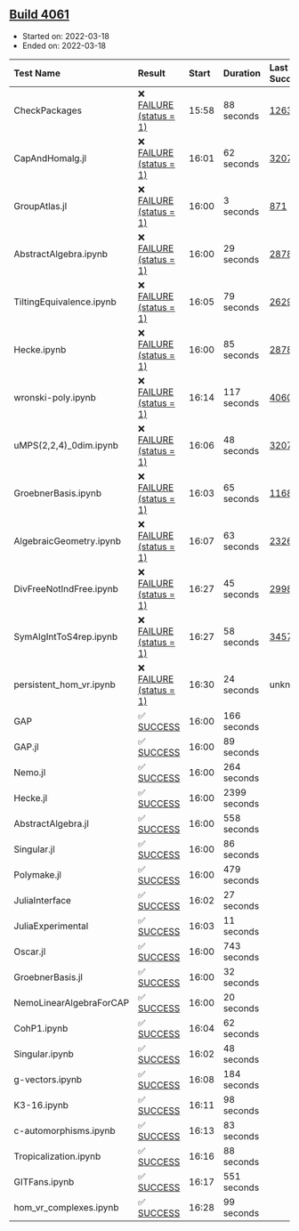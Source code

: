 ## [Build 4061](https://oscarci.mathematik.uni-kl.de/job/oscar-stable/4061/)

* Started on: 2022-03-18
* Ended on: 2022-03-18

| Test Name    | Result | Start | Duration | Last Success | First Failure |
|:-------------|:-------|:------|:---------|:-------------|:--------------|
| CheckPackages | ❌ [FAILURE (status = 1)](https://oscarci.mathematik.uni-kl.de/job/oscar-stable/4061/artifact/logs/build-4061/CheckPackages.log) | 15:58 | 88 seconds | [1263](https://oscarci.mathematik.uni-kl.de/job/oscar-stable/1263/) | [1264](https://oscarci.mathematik.uni-kl.de/job/oscar-stable/1264/) |
| CapAndHomalg.jl | ❌ [FAILURE (status = 1)](https://oscarci.mathematik.uni-kl.de/job/oscar-stable/4061/artifact/logs/build-4061/CapAndHomalg.jl.log) | 16:01 | 62 seconds | [3207](https://oscarci.mathematik.uni-kl.de/job/oscar-stable/3207/) | [3208](https://oscarci.mathematik.uni-kl.de/job/oscar-stable/3208/) |
| GroupAtlas.jl | ❌ [FAILURE (status = 1)](https://oscarci.mathematik.uni-kl.de/job/oscar-stable/4061/artifact/logs/build-4061/GroupAtlas.jl.log) | 16:00 | 3 seconds | [871](https://oscarci.mathematik.uni-kl.de/job/oscar-stable/871/) | [872](https://oscarci.mathematik.uni-kl.de/job/oscar-stable/872/) |
| AbstractAlgebra.ipynb | ❌ [FAILURE (status = 1)](https://oscarci.mathematik.uni-kl.de/job/oscar-stable/4061/artifact/logs/build-4061/AbstractAlgebra.ipynb.log) | 16:00 | 29 seconds | [2878](https://oscarci.mathematik.uni-kl.de/job/oscar-stable/2878/) | [2879](https://oscarci.mathematik.uni-kl.de/job/oscar-stable/2879/) |
| TiltingEquivalence.ipynb | ❌ [FAILURE (status = 1)](https://oscarci.mathematik.uni-kl.de/job/oscar-stable/4061/artifact/logs/build-4061/TiltingEquivalence.ipynb.log) | 16:05 | 79 seconds | [2629](https://oscarci.mathematik.uni-kl.de/job/oscar-stable/2629/) | [2630](https://oscarci.mathematik.uni-kl.de/job/oscar-stable/2630/) |
| Hecke.ipynb | ❌ [FAILURE (status = 1)](https://oscarci.mathematik.uni-kl.de/job/oscar-stable/4061/artifact/logs/build-4061/Hecke.ipynb.log) | 16:00 | 85 seconds | [2878](https://oscarci.mathematik.uni-kl.de/job/oscar-stable/2878/) | [2879](https://oscarci.mathematik.uni-kl.de/job/oscar-stable/2879/) |
| wronski-poly.ipynb | ❌ [FAILURE (status = 1)](https://oscarci.mathematik.uni-kl.de/job/oscar-stable/4061/artifact/logs/build-4061/wronski-poly.ipynb.log) | 16:14 | 117 seconds | [4060](https://oscarci.mathematik.uni-kl.de/job/oscar-stable/4060/) | [4061](https://oscarci.mathematik.uni-kl.de/job/oscar-stable/4061/) |
| uMPS(2,2,4)_0dim.ipynb | ❌ [FAILURE (status = 1)](https://oscarci.mathematik.uni-kl.de/job/oscar-stable/4061/artifact/logs/build-4061/uMPS-2-2-4-_0dim.ipynb.log) | 16:06 | 48 seconds | [3207](https://oscarci.mathematik.uni-kl.de/job/oscar-stable/3207/) | [3208](https://oscarci.mathematik.uni-kl.de/job/oscar-stable/3208/) |
| GroebnerBasis.ipynb | ❌ [FAILURE (status = 1)](https://oscarci.mathematik.uni-kl.de/job/oscar-stable/4061/artifact/logs/build-4061/GroebnerBasis.ipynb.log) | 16:03 | 65 seconds | [1168](https://oscarci.mathematik.uni-kl.de/job/oscar-stable/1168/) | [1169](https://oscarci.mathematik.uni-kl.de/job/oscar-stable/1169/) |
| AlgebraicGeometry.ipynb | ❌ [FAILURE (status = 1)](https://oscarci.mathematik.uni-kl.de/job/oscar-stable/4061/artifact/logs/build-4061/AlgebraicGeometry.ipynb.log) | 16:07 | 63 seconds | [2326](https://oscarci.mathematik.uni-kl.de/job/oscar-stable/2326/) | [2327](https://oscarci.mathematik.uni-kl.de/job/oscar-stable/2327/) |
| DivFreeNotIndFree.ipynb | ❌ [FAILURE (status = 1)](https://oscarci.mathematik.uni-kl.de/job/oscar-stable/4061/artifact/logs/build-4061/DivFreeNotIndFree.ipynb.log) | 16:27 | 45 seconds | [2998](https://oscarci.mathematik.uni-kl.de/job/oscar-stable/2998/) | [2999](https://oscarci.mathematik.uni-kl.de/job/oscar-stable/2999/) |
| SymAlgIntToS4rep.ipynb | ❌ [FAILURE (status = 1)](https://oscarci.mathematik.uni-kl.de/job/oscar-stable/4061/artifact/logs/build-4061/SymAlgIntToS4rep.ipynb.log) | 16:27 | 58 seconds | [3457](https://oscarci.mathematik.uni-kl.de/job/oscar-stable/3457/) | [3458](https://oscarci.mathematik.uni-kl.de/job/oscar-stable/3458/) |
| persistent_hom_vr.ipynb | ❌ [FAILURE (status = 1)](https://oscarci.mathematik.uni-kl.de/job/oscar-stable/4061/artifact/logs/build-4061/persistent_hom_vr.ipynb.log) | 16:30 | 24 seconds | unknown | unknown |
| GAP | ✅ [SUCCESS](https://oscarci.mathematik.uni-kl.de/job/oscar-stable/4061/artifact/logs/build-4061/GAP.log) | 16:00 | 166 seconds |  |  |
| GAP.jl | ✅ [SUCCESS](https://oscarci.mathematik.uni-kl.de/job/oscar-stable/4061/artifact/logs/build-4061/GAP.jl.log) | 16:00 | 89 seconds |  |  |
| Nemo.jl | ✅ [SUCCESS](https://oscarci.mathematik.uni-kl.de/job/oscar-stable/4061/artifact/logs/build-4061/Nemo.jl.log) | 16:00 | 264 seconds |  |  |
| Hecke.jl | ✅ [SUCCESS](https://oscarci.mathematik.uni-kl.de/job/oscar-stable/4061/artifact/logs/build-4061/Hecke.jl.log) | 16:00 | 2399 seconds |  |  |
| AbstractAlgebra.jl | ✅ [SUCCESS](https://oscarci.mathematik.uni-kl.de/job/oscar-stable/4061/artifact/logs/build-4061/AbstractAlgebra.jl.log) | 16:00 | 558 seconds |  |  |
| Singular.jl | ✅ [SUCCESS](https://oscarci.mathematik.uni-kl.de/job/oscar-stable/4061/artifact/logs/build-4061/Singular.jl.log) | 16:00 | 86 seconds |  |  |
| Polymake.jl | ✅ [SUCCESS](https://oscarci.mathematik.uni-kl.de/job/oscar-stable/4061/artifact/logs/build-4061/Polymake.jl.log) | 16:00 | 479 seconds |  |  |
| JuliaInterface | ✅ [SUCCESS](https://oscarci.mathematik.uni-kl.de/job/oscar-stable/4061/artifact/logs/build-4061/JuliaInterface.log) | 16:02 | 27 seconds |  |  |
| JuliaExperimental | ✅ [SUCCESS](https://oscarci.mathematik.uni-kl.de/job/oscar-stable/4061/artifact/logs/build-4061/JuliaExperimental.log) | 16:03 | 11 seconds |  |  |
| Oscar.jl | ✅ [SUCCESS](https://oscarci.mathematik.uni-kl.de/job/oscar-stable/4061/artifact/logs/build-4061/Oscar.jl.log) | 16:00 | 743 seconds |  |  |
| GroebnerBasis.jl | ✅ [SUCCESS](https://oscarci.mathematik.uni-kl.de/job/oscar-stable/4061/artifact/logs/build-4061/GroebnerBasis.jl.log) | 16:00 | 32 seconds |  |  |
| NemoLinearAlgebraForCAP | ✅ [SUCCESS](https://oscarci.mathematik.uni-kl.de/job/oscar-stable/4061/artifact/logs/build-4061/NemoLinearAlgebraForCAP.log) | 16:00 | 20 seconds |  |  |
| CohP1.ipynb | ✅ [SUCCESS](https://oscarci.mathematik.uni-kl.de/job/oscar-stable/4061/artifact/logs/build-4061/CohP1.ipynb.log) | 16:04 | 62 seconds |  |  |
| Singular.ipynb | ✅ [SUCCESS](https://oscarci.mathematik.uni-kl.de/job/oscar-stable/4061/artifact/logs/build-4061/Singular.ipynb.log) | 16:02 | 48 seconds |  |  |
| g-vectors.ipynb | ✅ [SUCCESS](https://oscarci.mathematik.uni-kl.de/job/oscar-stable/4061/artifact/logs/build-4061/g-vectors.ipynb.log) | 16:08 | 184 seconds |  |  |
| K3-16.ipynb | ✅ [SUCCESS](https://oscarci.mathematik.uni-kl.de/job/oscar-stable/4061/artifact/logs/build-4061/K3-16.ipynb.log) | 16:11 | 98 seconds |  |  |
| c-automorphisms.ipynb | ✅ [SUCCESS](https://oscarci.mathematik.uni-kl.de/job/oscar-stable/4061/artifact/logs/build-4061/c-automorphisms.ipynb.log) | 16:13 | 83 seconds |  |  |
| Tropicalization.ipynb | ✅ [SUCCESS](https://oscarci.mathematik.uni-kl.de/job/oscar-stable/4061/artifact/logs/build-4061/Tropicalization.ipynb.log) | 16:16 | 88 seconds |  |  |
| GITFans.ipynb | ✅ [SUCCESS](https://oscarci.mathematik.uni-kl.de/job/oscar-stable/4061/artifact/logs/build-4061/GITFans.ipynb.log) | 16:17 | 551 seconds |  |  |
| hom_vr_complexes.ipynb | ✅ [SUCCESS](https://oscarci.mathematik.uni-kl.de/job/oscar-stable/4061/artifact/logs/build-4061/hom_vr_complexes.ipynb.log) | 16:28 | 99 seconds |  |  |
